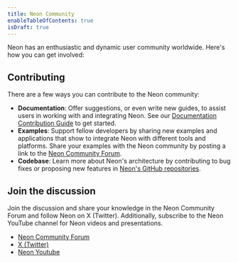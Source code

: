 ```yaml
---
title: Neon Community
enableTableOfContents: true
isDraft: true
---
```


Neon has an enthusiastic and dynamic user community worldwide. Here's how you can get involved:

## Contributing

There are a few ways you can contribute to the Neon community:

- **Documentation**: Offer suggestions, or even write new guides, to assist users in working with and integrating Neon. See our [Documentation Contribution Guide](/docs/contribution/) to get started.
- **Examples**: Support fellow developers by sharing new examples and applications that show to integrate Neon with different tools and platforms. Share your examples with the Neon community by posting a link to the [Neon Community Forum](https://community.neon.tech/).
- **Codebase**: Learn more about Neon's architecture by contributing to bug fixes or proposing new features in [Neon's GitHub repositories](https://github.com/neondatabase).

## Join the discussion

Join the discussion and share your knowledge in the Neon Community Forum and follow Neon on X (Twitter). Additionally, subscribe to the Neon YouTube channel for Neon videos and presentations.

- [Neon Community Forum](https://community.neon.tech/)
- [X (Twitter)](https://twitter.com/neondatabase)
- [Neon Youtube](https://www.youtube.com/@neondatabase)
